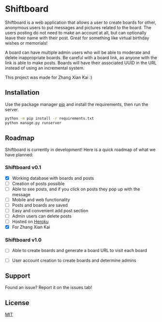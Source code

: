 # Shiftboard

Shiftboard is a web application that allows a user to create boards for other, anonymous users to put messages and pictures related to the board. The users posting do not need to make an account at all, but can optionally leave their name with their post. Great for something like virtual birthday wishes or memorials!

A board can have multiple admin users who will be able to moderate and delete inappropriate boards. Be careful with a board link, as anyone with the link is able to make posts. Boards will have their associated UUID in the URL instead of using an incremental system.

This project was made for Zhang Xian Kai :)

## Installation

Use the package manager [pip](https://pip.pypa.io/en/stable/) and install the requirements, then run the server.

```bash
python -m pip install -r requirements.txt
python manage.py runserver
```

## Roadmap
Shiftboard is currently in development! Here is a quick roadmap of what we have planned:

### Shiftboard v0.1
- [x] Working database with boards and posts
- [ ] Creation of posts possible
- [ ] Able to see posts, and if you click on posts they pop up with the message
- [ ] Mobile and web functionality
- [ ] Posts and boards are saved
- [ ] Easy and convenient add post section
- [ ] Admin users can delete posts
- [ ] Hosted on [Heroku](https://www.heroku.com/)
- [x] For Zhang Xian Kai

### Shiftboard v1.0
- [ ] Able to create boards and generate a board URL to visit each board
- [ ] User account creation to create boards and determine admins


## Support
Found an issue? Report it on the issues tab!

## License
[MIT](https://choosealicense.com/licenses/mit/)
